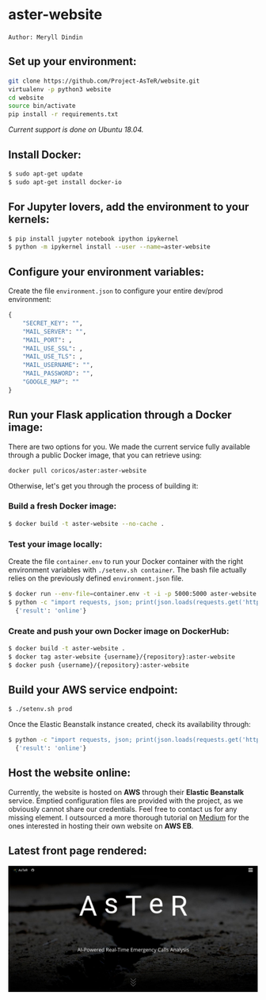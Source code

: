 # aster-website

`Author: Meryll Dindin`

## Set up your environment:

```bash
git clone https://github.com/Project-AsTeR/website.git
virtualenv -p python3 website
cd website
source bin/activate
pip install -r requirements.txt
```

_Current support is done on Ubuntu 18.04._

## Install Docker:

```bash
$ sudo apt-get update
$ sudo apt-get install docker-io
```

## For Jupyter lovers, add the environment to your kernels:

```bash
$ pip install jupyter notebook ipython ipykernel
$ python -m ipykernel install --user --name=aster-website
```

## Configure your environment variables:

Create the file `environment.json` to configure your entire dev/prod environment:

```python
{
    "SECRET_KEY": "",
    "MAIL_SERVER": "",
    "MAIL_PORT": ,
    "MAIL_USE_SSL": ,
    "MAIL_USE_TLS": ,
    "MAIL_USERNAME": "",
    "MAIL_PASSWORD": "",
    "GOOGLE_MAP": ""
}
```

## Run your Flask application through a Docker image:

There are two options for you. We made the current service fully available through a public Docker image, that you can retrieve using:

```bash
docker pull coricos/aster:aster-website
```

Otherwise, let's get you through the process of building it:

### Build a fresh Docker image:

```bash
$ docker build -t aster-website --no-cache .
```

### Test your image locally:

Create the file `container.env` to run your Docker container with the right environment variables with `./setenv.sh container`. The bash file actually relies on the previously defined `environment.json` file.

```bash
$ docker run --env-file=container.env -t -i -p 5000:5000 aster-website
$ python -c "import requests, json; print(json.loads(requests.get('http://localhost:5000/health').content));"
  {'result': 'online'}
```

### Create and push your own Docker image on DockerHub:

```bash
$ docker build -t aster-website .
$ docker tag aster-website {username}/{repository}:aster-website
$ docker push {username}/{repository}:aster-website
```

## Build your AWS service endpoint:

```bash
$ ./setenv.sh prod
```

Once the Elastic Beanstalk instance created, check its availability through:

```bash
$ python -c "import requests, json; print(json.loads(requests.get('https://{your-hosted-url}/health').content));"
  {'result': 'online'}
```

## Host the website online:

Currently, the website is hosted on **AWS** through their **Elastic Beanstalk** service. Emptied configuration files are provided with the project, as we obviously cannot share our credentials. Feel free to contact us for any missing element. I outsourced a more thorough tutorial on [Medium](https://medium.com/@merylldin/from-dev-to-prod-all-you-need-to-know-to-get-your-flask-application-running-on-aws-ecedd4eec55) for the ones interested in hosting their own website on **AWS EB**.

## Latest front page rendered:

![LOGO](./assets/aster-front.png)
